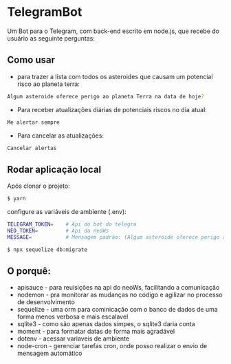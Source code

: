 # TelegramBot

Um Bot para o Telegram, com back-end escrito em node.js, que recebe do usuário as seguinte perguntas:

## Como usar
* para trazer a lista com todos os asteroides que causam um potencial risco ao planeta terra:
```bash
Algum asteroide oferece perigo ao planeta Terra na data de hoje?
```
* Para receber atualizações diárias de potenciais riscos no dia atual:
```bash
Me alertar sempre
```

* Para cancelar as atualizações:
```bash
Cancelar alertas
```

## Rodar aplicação local

Após clonar o projeto:
```bash
$ yarn
```
configure as variáveis de ambiente (.env):
```bash
TELEGRAM_TOKEN=    # Api do bot do telegra
NEO_TOKEN=         # Api da neoWs
MESSAGE=           # Mensagem padrão: (Algum asteroide oferece perigo ao planeta Terra na data de hoje?)
```

```bash
$ npx sequelize db:migrate
```


## O porquê:
  * apisauce - para reuisições na api do neoWs, facilitando a comunicação
  * nodemon - pra monitorar as mudanças no código e agilizar no processo de desenvolvimento
  * sequelize - uma orm para cominicação com o banco de dados de uma forma menos verbosa e mais escalavel 
  * sqlite3 - como são apenas dados simpes, o sqlite3 daria conta
  * moment - para formatar datas de forma mais agradável
  * dotenv - acessar variaveis de ambiente
  * node-cron - gerenciar tarefas cron, onde posso realizar o envio de mensagem automático
